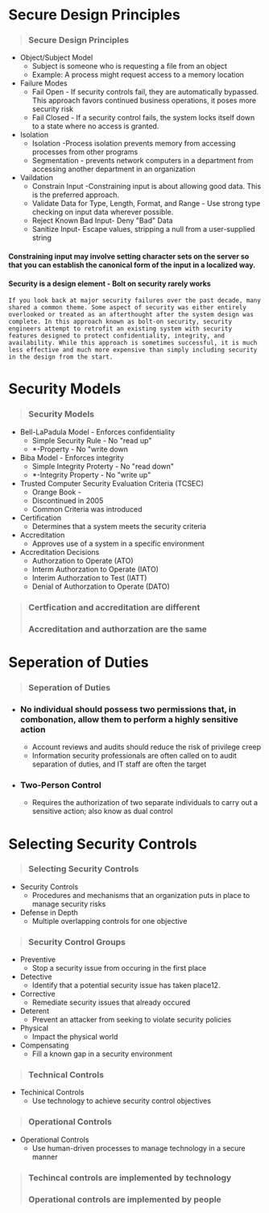 # Secure Design Principles
> ### Secure Design Principles

- Object/Subject Model
    - Subject is someone who is requesting a file from an object
    - Example: A process might request access to a memory location
- Failure Modes
    -  Fail Open - If security controls fail, they are automatically bypassed. This approach favors continued business operations, it poses more security risk  
    -  Fail Closed - If a security control fails, the system locks itself down to a state where no access is granted.
- Isolation
    -  Isolation -Process isolation prevents memory from accessing processes from other programs
    -  Segmentation - prevents network computers in a department from accessing another department in an organization
- Vaildation
    -  Constrain Input -Constraining input is about allowing good data. This is the preferred approach. 
    -  Validate Data for Type, Length, Format, and Range - Use strong type checking on input data wherever possible.
    -  Reject Known Bad Input- Deny "Bad" Data
    -  Sanitize Input- Escape values, stripping a null from a user-supplied string

#### Constraining input may involve setting character sets on the server so that you can establish the canonical form of the input in a localized way.
#### Security is a design element - Bolt on security rarely works

```
If you look back at major security failures over the past decade, many shared a common theme. Some aspect of security was either entirely overlooked or treated as an afterthought after the system design was complete. In this approach known as bolt-on security, security engineers attempt to retrofit an existing system with security features designed to protect confidentiality, integrity, and availability. While this approach is sometimes successful, it is much less effective and much more expensive than simply including security in the design from the start. 
```
# Security Models
> ### Security Models

- Bell-LaPadula Model - Enforces confidentiality 
    -  Simple Security Rule - No "read up"
    -  *-Property - No "write down
- Biba Model - Enforces integrity
    -  Simple Integrity Proterty - No "read down"
    -  *-Integrity Property - No "write up"
- Trusted Computer Security Evaluation Criteria (TCSEC)  
    -  Orange Book - 
    -  Discontinued in 2005  
    -  Common Criteria was introduced
- Certification 
    - Determines that a system meets the security criteria
- Accreditation  
    - Approves use of a system in a specific environment
- Accreditation Decisions
    -  Authorzation to Operate (ATO)
    -  Interm Authorzation to Operate (IATO)
    -  Interim Authorzation to Test (IATT)
    -  Denial of Authorzation to Operate (DATO)

> ### Certfication and accreditation are different
>
> ### Accreditation and authorzation are the same

   # Seperation of Duties
   > ### Seperation of Duties
   
- ### No individual should possess two permissions that, in combonation, allow them to perform a highly sensitive action
    - Account reviews and audits should reduce the risk of privilege creep
    - Information security professionals are often called on to audit separation of duties, and IT staff are often the target
- ### Two-Person Control
  - Requires the authorization of two separate individuals to carry out a sensitive action; also know as dual control
  
 # Selecting Security Controls
> ### Selecting Security Controls
- Security Controls
    - Procedures and mechanisms that an organization puts in place to manage security risks
- Defense in Depth
    -  Multiple overlapping controls for one objective
 > ### Security Control Groups
  - Preventive
    - Stop a security issue from occuring in the first place
-   Detective
    - Identify that a potential security issue has taken place12.  
- Corrective
    - Remediate security issues that already occured
- Deterent 
    -  Prevent an attacker from seeking to violate security policies
- Physical 
    -  Impact the physical world
- Compensating
    - Fill a known gap in a security environment

 > ### Technical Controls
 - Techinical Controls
     -  Use technology to achieve security control objectives
> ### Operational Controls
- Operational Controls
    - Use human-driven processes to manage technology in a secure manner
    
> ### Techincal controls are implemented by technology 
> 
> ### Operational controls are implemented by people
